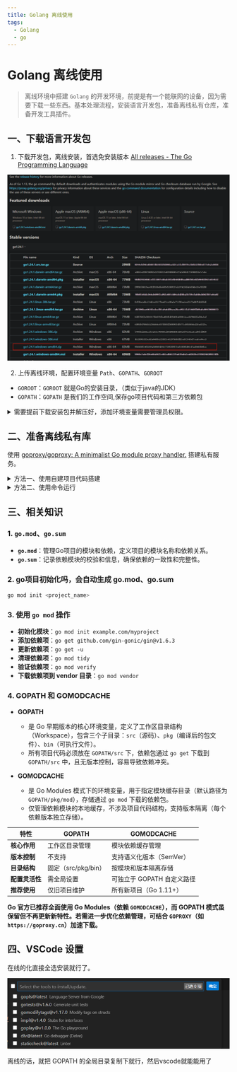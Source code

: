 ```yaml
---
title: Golang 离线使用
tags:
  - Golang
  - go
---
```

# Golang 离线使用

>离线环境中搭建 `Golang` 的开发环境，前提是有一个能联网的设备，因为需要下载一些东西。基本处理流程，安装语言开发包，准备离线私有仓库，准备开发工具插件。

## 一、下载语言开发包
1. 下载开发包，离线安装，首选免安装版本
[All releases - The Go Programming Language](https://golang.google.cn/dl/)

![Pasted image 20250325130039.png](../../public/images/Pasted%20image%2020250325130039.png)

2. 上传离线环境，配置环境变量
`Path`、`GOPATH`、`GOROOT`

- `GOROOT`：`GOROOT` 就是Go的安装目录，（类似于java的JDK）
- `GOPATH`：`GOPATH` 是我们的工作空间,保存go项目代码和第三方依赖包
 
<details><summary>需要提前下载安装包并解压好，添加环境变量需要管理员权限。</summary> 

  ```powershell
  # 根据输入的目录，将go的压缩包解压到指定目录
  # 该脚本需要在管理员权限下运行
  param (
      [string]$goPath = "C:\Soft\Go" # 默认安装路径
  )

  # 设置 powershell 编码utf8

  Write-Output "开始安装Go语言..."
  Write-Output "安装路径: $goPath"

  # 检查目录是否存在
  if (Test-Path $goPath) {
      Write-Output "目录 $goPath 已存在，是否覆盖？(Y/N)"
      $inputs = Read-Host
      if ($inputs -ne "Y" -and $inputs -ne "y") {
          Write-Output "安装取消"
          exit
      }
  } else {
      New-Item -ItemType Directory -Path $goPath -Force | Out-Null
  }

  # 获取当前目录
  $currentDir = Get-Location
  # Write-Output "当前目录: $currentDir"

  # 将当前目录下的go目录复制到指定目录 
  $version = "go1.24.1.windows-amd64"
  $sourcePath = "$currentDir\$version\go\*"
  $destinationPath = "$goPath\$version"
  # 清理目标目录
  if (Test-Path $destinationPath) {
      Write-Output "清理目标目录 $destinationPath"
      Remove-Item -Path "$destinationPath\*" -Recurse -Force
  }

  Write-Output "复制go文件夹到 $destinationPath"
  Copy-Item -Path $sourcePath -Destination $destinationPath -Recurse -Force

  if ($?) {
      Write-Output "复制成功"
  } else {
      Write-Output "复制失败"
      exit
  }

  # 设置环境变量
  $envPath = [System.Environment]::GetEnvironmentVariable("Path", "Machine")
  $goRootEnv = "$destinationPath"
  $goBinPath = "$goRootEnv\bin"
  $goPathEnv = "F:\03UserData\go"

  [System.Environment]::SetEnvironmentVariable("GOPATH", $goPathEnv, "Machine")
  [System.Environment]::SetEnvironmentVariable("GOROOT", $goRootEnv, "Machine")
  [System.Environment]::SetEnvironmentVariable("GO111MODULE", "on", "Machine")
  [System.Environment]::SetEnvironmentVariable("Path", "$envPath;$goBinPath:$goPathEnv\bin", "Machine")

  # 打印环境变量
  $envPath = [System.Environment]::GetEnvironmentVariable("Path", "Machine")
  $goPathEnv = [System.Environment]::GetEnvironmentVariable("GOPATH", "Machine")
  $goRootPath = [System.Environment]::GetEnvironmentVariable("GOROOT", "Machine") 

  Write-Output "环境变量设置成功"
  Write-Output "GOPATH: $goPathEnv"   
  Write-Output "GOROOT: $goRootPath"
  Write-Output "Path: $envPath"
  Write-Output "Go语言安装完成"
  ```
  
</details>

## 二、准备离线私有库

使用 [goproxy/goproxy: A minimalist Go module proxy handler.](https://github.com/goproxy/goproxy) 搭建私有服务。

<details><summary>方法一、使用自建项目代码搭建</summary>

- 要以编程方式使用此项目， 请获取它：
```shell
go get github.com/goproxy/goproxy
```

创建一个名为 `goproxy.go` 的文件:

```go
package main

import (
	"net/http"

	"github.com/goproxy/goproxy"
)

func main() {
	http.ListenAndServe("localhost:8080", &goproxy.Goproxy{})
}
```

然后使用与 go env GOMODCACHE 不同的 GOMODCACHE 运行它：

```bash
GOMODCACHE=/tmp/goproxy-gomodcache go run goproxy.go
```

最后，设置 GOPROXY 进行试用：

```bash
go env -w GOPROXY=http://localhost:8080,direct
```
</details>

<details><summary>方法二、使用命令运行</summary>


- 要从命令行使用此项目，请从源代码构建它： 

```shell
go install github.com/goproxy/goproxy/cmd/goproxy@latest
```

其他的跟自建代码类似

```bash
GOMODCACHE=/tmp/goproxy-gomodcache goproxy server --address localhost:8080
 
go env -w GOPROXY=http://localhost:8080,direct
 
goproxy --help # For more details
```

</details>

## 三、相关知识
### 1. `go.mod`、`go.sum`
- **`go.mod`**：管理Go项目的模块和依赖，定义项目的模块名称和依赖关系。
- **`go.sum`**：记录依赖模块的校验和信息，确保依赖的一致性和完整性。
### 2. go项目初始化吗，会自动生成 go.mod、go.sum
```bash
go mod init <project_name>
```
### 3. 使用 `go mod` 操作
- **初始化模块**：`go mod init example.com/myproject`
- **添加依赖项**：`go get github.com/gin-gonic/gin@v1.6.3`
- **更新依赖项**：`go get -u`
- **清理依赖项**：`go mod tidy`
- **验证依赖项**：`go mod verify`
- **下载依赖项到 vendor 目录**：```go mod vendor```

### 4. GOPATH 和 GOMODCACHE

+ **GOPATH**  
  + 是 Go 早期版本的核心环境变量，定义了工作区目录结构（Workspace），包含三个子目录：`src`（源码）、`pkg`（编译后的包文件）、`bin`（可执行文件）。
  + 所有项目代码必须放在 `GOPATH/src` 下，依赖包通过 `go get` 下载到 `GOPATH/src` 中，且无版本控制，容易导致依赖冲突。

+ **GOMODCACHE**  
  + 是 Go Modules 模式下的环境变量，用于指定模块缓存目录（默认路径为 `GOPATH/pkg/mod`），存储通过 `go mod` 下载的依赖包。
  + 仅管理依赖模块的本地缓存，不涉及项目代码结构，支持版本隔离（每个依赖版本独立存储）。


| **特性**       | **GOPATH**                  | **GOMODCACHE**               |
|----------------|-----------------------------|-------------------------------|
| **核心作用**   | 工作区目录管理              | 模块依赖缓存管理              |
| **版本控制**   | 不支持                      | 支持语义化版本（SemVer）      |
| **目录结构**   | 固定（src/pkg/bin）         | 按模块和版本隔离存储          |
| **配置灵活性** | 需全局设置                  | 可独立于 GOPATH 自定义路径    |
| **推荐使用**   | 仅旧项目维护                | 所有新项目（Go 1.11+）        |

**Go 官方已推荐全面使用 Go Modules（依赖 `GOMODCACHE`），而 GOPATH 模式虽保留但不再更新新特性。若需进一步优化依赖管理，可结合 `GOPROXY`（如 `https://goproxy.cn`）加速下载。**

## 四、VSCode 设置

在线的化直接全选安装就行了。

![](../../public/images/Pasted%20image%2020250405011100.png)

离线的话，就把 GOPATH 的全局目录复制下就行，然后vscode就能能用了